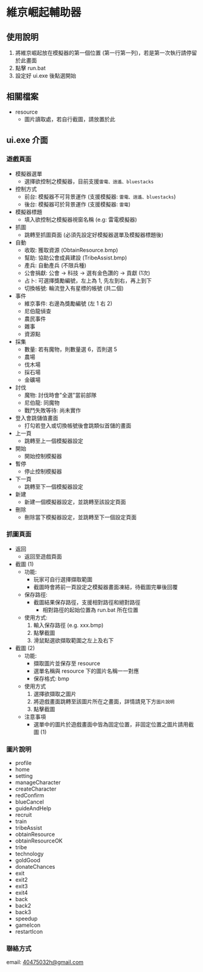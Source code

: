 # 維京崛起輔助器

## 使用說明

1. 將維京崛起放在模擬器的第一個位置 (第一行第一列)，若是第一次執行請停留於此畫面
2. 點擊 run.bat
3. 設定好 ui.exe 後點選開始

## 相關檔案

* resource
    * 圖片讀取處，若自行截圖，請放置於此

## ui.exe 介面

### 遊戲頁面

* 模擬器選單
    * 選擇欲控制之模擬器，目前支援`雷電、逍遙、bluestacks`
* 控制方式
    * 前台: 模擬器不可背景運作 (支援模擬器: `雷電、逍遙、bluestacks`)
    * 後台: 模擬器可於背景運作 (支援模擬器: `雷電`)
* 模擬器標題
    * 填入欲控制之模擬器視窗名稱 (e.g: 雷電模擬器)
* 抓圖
    * 跳轉至抓圖頁面 (必須先設定好模擬器選單及模擬器標題後)
* 自動
    * 收取: 獲取資源 (ObtainResource.bmp)
    * 幫助: 協助公會成員建設 (TribeAssist.bmp)
    * 產兵: 自動產兵 (不限兵種)
    * 公會捐獻: 公會 -> 科技 -> 選有金色讚的 -> 貢獻 (1次)
    * 占卜: 可選擇獎勵編號，左上為 1, 先左到右，再上到下
    * 切換帳號: 輪流登入有星標的帳號 (共二個)
* 事件
    * 維京事件: 右邊為獎勵編號 (左 1 右 2)
    * 尼伯龍偵查
    * 農民事件
    * 雜事
    * 資源點
* 採集
    * 數量: 若有魔物，則數量選 6，否則選 5
    * 農場
    * 伐木場
    * 採石場
    * 金礦場
* 討伐
    * 魔物: 討伐時會"全選"當前部隊
    * 尼伯龍: 同魔物
    * 戰鬥失敗等待: 尚未實作
* 登入會跳儲值畫面
    * 打勾若登入或切換帳號後會跳類似首儲的畫面
* 上一頁
    * 跳轉至上一個模擬器設定
* 開始
    * 開始控制模擬器
* 暫停
    * 停止控制模擬器
* 下一頁
    * 跳轉至下一個模擬器設定
* 新建
    * 新建一個模擬器設定，並跳轉至該設定頁面
* 刪除
    * 刪除當下模擬器設定，並跳轉至下一個設定頁面

### 抓圖頁面

* 返回
    * 返回至遊戲頁面
* 截圖 (1)
    * 功能:
        * 玩家可自行選擇擷取範圍
        * 截圖時會將前一頁設定之模擬器畫面凍結，待截圖完畢後回覆
    * 保存路徑:
        * 截圖結果保存路徑，支援相對路徑和絕對路徑
            * 相對路徑的起始位置為 run.bat 所在位置
    * 使用方式:
        1. 輸入保存路徑 (e.g. xxx.bmp)
        2. 點擊截圖
        3. 滑鼠點選欲擷取範圍之左上及右下
* 截圖 (2)
    * 功能:
        * 擷取圖片並保存至 resource
        * 選單名稱與 resource 下的圖片名稱一一對應
        * 保存格式: bmp
    * 使用方式
        1. 選擇欲擷取之圖片
        2. 將遊戲畫面跳轉至該圖片所在之畫面，詳情請見下方`圖片說明`
        3. 點擊截圖
    * 注意事項
        * 選單中的圖片於遊戲畫面中皆為固定位置，非固定位置之圖片請用截圖 (1)

### 圖片說明

* profile
* home
* setting
* manageCharacter
* createCharacter
* redConfirm
* blueCancel
* guideAndHelp
* recruit
* train
* tribeAssist
* obtainResource
* obtainResourceOK
* tribe
* technology
* goldGood
* donateChances
* exit
* exit2
* exit3
* exit4
* back
* back2
* back3
* speedup
* gameIcon
* restartIcon

### 聯絡方式

email: 40475032h@gmail.com